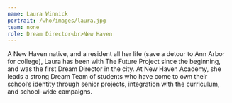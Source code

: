```yaml
---
name: Laura Winnick
portrait: /who/images/laura.jpg
team: none
role: Dream Director<br>New Haven
---
```


A New Haven native, and a resident all her life (save a detour to Ann Arbor for college), Laura has been with The Future Project since the beginning, and was the first Dream Director in the city. At New Haven Academy, she leads a strong Dream Team of students who have come to own their school’s identity through senior projects, integration with the curriculum, and school-wide campaigns.